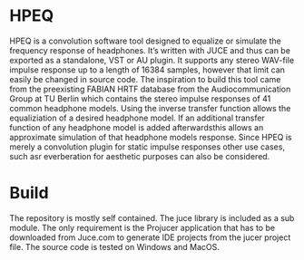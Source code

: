 # HPEQ

HPEQ is a convolution software tool designed to equalize or simulate the frequency response of headphones. It’s written with JUCE and thus can be exported as a standalone, VST or AU plugin. It supports any stereo WAV-file impulse response up to a length of 16384 samples, however that limit can easily be changed in source code. The inspiration to build this tool came from the preexisting FABIAN HRTF database from the Audiocommunication Group at TU Berlin which contains the stereo impulse responses of 41 common headphone models. Using the inverse transfer function allows the equaliziation of a desired headphone model. If an additional transfer function of any headphone model is added afterwardsthis allows an approximate simulation of that headphone models response. Since HPEQ is merely a convolution plugin for static impulse responses other use cases, such asr everberation for aesthetic purposes can also be considered.

# Build

The repository is mostly self contained. The juce library is included as a sub module. The only requirement is the Projucer application that has to be downloaded from Juce.com to generate IDE projects from the jucer project file. The source code is tested on Windows and MacOS.

